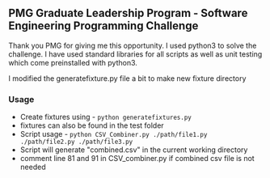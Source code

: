 ## PMG Graduate Leadership Program - Software Engineering Programming Challenge
Thank you PMG for giving me this opportunity. I used python3 to solve the challenge. I have used standard libraries for all scripts as well as unit testing which come preinstalled with python3. 

I modified the generatefixture.py file a bit to make new fixture directory



### Usage
- Create fixtures using  - ``` python generatefixtures.py ``` 
- fixtures can also be found in the test folder
- Script usage - ``` python CSV_Combiner.py ./path/file1.py ./path/file2.py ./path/file3.py ```
- Script will generate "combined.csv" in the current working directory
- comment line 81 and 91 in CSV_combiner.py if combined csv file is not needed 
